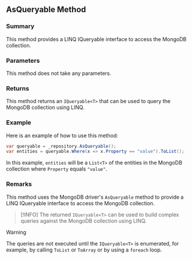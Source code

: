 ## AsQueryable Method

### Summary

This method provides a LINQ IQueryable interface to access the MongoDB collection.

### Parameters

This method does not take any parameters.

### Returns

This method returns an `IQueryable<T>` that can be used to query the MongoDB collection using LINQ.

### Example

Here is an example of how to use this method:

```csharp
var queryable = _repository.AsQueryable();
var entities = queryable.Where(x => x.Property == "value").ToList();
```

In this example, `entities` will be a `List<T>` of the entities in the MongoDB collection where `Property` equals `"value"`.

### Remarks

This method uses the MongoDB driver's `AsQueryable` method to provide a LINQ IQueryable interface to access the MongoDB collection.

> [!INFO]
> The returned `IQueryable<T>` can be used to build complex queries against the MongoDB collection using LINQ.

> [!WARNING]
> The queries are not executed until the `IQueryable<T>` is enumerated, for example, by calling `ToList` or `ToArray` or by using a `foreach` loop.
